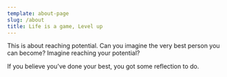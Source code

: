 ```yaml
---
template: about-page
slug: /about
title: Life is a game, Level up
---
```

This is about reaching potential. Can you imagine the very best person you can become? Imagine reaching your potential?



If you believe you've done your best, you got some reflection to do.